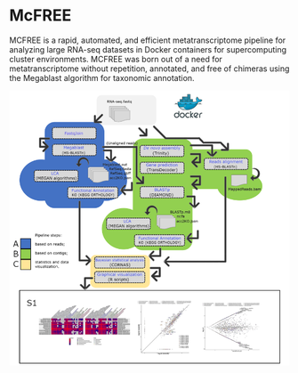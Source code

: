 # McFREE

MCFREE is a rapid, automated, and efficient metatranscriptome pipeline for analyzing large RNA-seq datasets in Docker containers for supercomputing cluster environments. MCFREE was born out of a need for metatranscriptome without repetition, annotated, and free of chimeras using the Megablast algorithm for taxonomic annotation.

![Workflow](McFREE.png)

